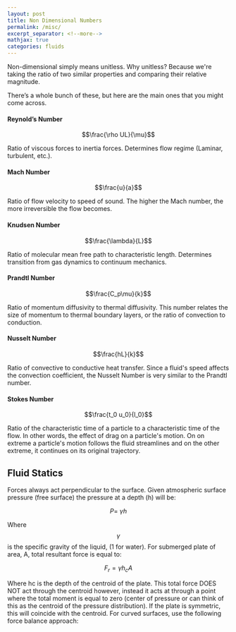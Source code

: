 ```yaml
---
layout: post
title: Non Dimensional Numbers
permalink: /misc/
excerpt_separator: <!--more-->
mathjax: true
categories: fluids
---
```


Non-dimensional simply means unitless. Why unitless? Because we're taking the ratio of two similar properties and comparing their relative magnitude. 

There’s a whole bunch of these, but here are the main ones that you might come across. 

<!--more-->

#### Reynold’s Number

$$\frac{\rho UL}{\mu}$$	

Ratio of viscous forces to inertia forces. Determines flow regime (Laminar, turbulent, etc.).

#### Mach Number

$$\frac{u}{a}$$

Ratio of flow velocity to speed of sound. The higher the Mach number, the more irreversible the flow becomes.

#### Knudsen Number	

$$\frac{\lambda}{L}$$	

Ratio of molecular mean free path to characteristic length. Determines transition from gas dynamics to continuum mechanics.

#### Prandtl Number	

$$\frac{C_p\mu}{k}$$	

Ratio of momentum diffusivity to thermal diffusivity. This number relates the size of momentum to thermal boundary layers, or the ratio of convection to conduction. 

#### Nusselt Number		

$$\frac{hL}{k}$$

Ratio of convective to conductive heat transfer. Since a fluid's speed affects the convection coefficient, the Nusselt Number is very similar to the Prandtl number.


#### Stokes Number	

$$\frac{t_0 u_0}{l_0}$$

Ratio of the characteristic time of a particle to a characteristic time of the flow. In other words, the effect of drag on a particle's motion. On on extreme a particle's motion follows the fluid streamlines and on the other extreme, it continues on its original trajectory. 



## Fluid Statics

Forces always act perpendicular to the surface. Given atmospheric surface pressure (free surface) the pressure at a depth (h) will be:

$$P=\ \gamma h$$

Where $$\gamma$$ is the specific gravity of the liquid, (1 for water). For submerged plate of area, A, total resultant force is equal to:

$$F_r=\gamma h_cA$$

Where hc is the depth of the centroid of the plate. This total force DOES NOT act through the centroid however, instead it acts at through a point where the total moment is equal to zero (center of pressure or can think of this as the centroid of the pressure distribution). If the plate is symmetric, this will coincide with the centroid. 
For curved surfaces, use the following force balance approach: